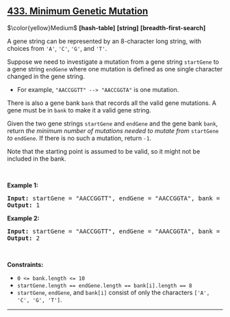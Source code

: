 ## [433. Minimum Genetic Mutation](https://leetcode.com/problems/minimum-genetic-mutation)

$\color{yellow}Medium$ **[hash-table]** **[string]** **[breadth-first-search]**

<p>A gene string can be represented by an 8-character long string, with choices from <code>&#39;A&#39;</code>, <code>&#39;C&#39;</code>, <code>&#39;G&#39;</code>, and <code>&#39;T&#39;</code>.</p>

<p>Suppose we need to investigate a mutation from a gene string <code>startGene</code> to a gene string <code>endGene</code> where one mutation is defined as one single character changed in the gene string.</p>

<ul>
	<li>For example, <code>&quot;AACCGGTT&quot; --&gt; &quot;AACCGGTA&quot;</code> is one mutation.</li>
</ul>

<p>There is also a gene bank <code>bank</code> that records all the valid gene mutations. A gene must be in <code>bank</code> to make it a valid gene string.</p>

<p>Given the two gene strings <code>startGene</code> and <code>endGene</code> and the gene bank <code>bank</code>, return <em>the minimum number of mutations needed to mutate from </em><code>startGene</code><em> to </em><code>endGene</code>. If there is no such a mutation, return <code>-1</code>.</p>

<p>Note that the starting point is assumed to be valid, so it might not be included in the bank.</p>

<p>&nbsp;</p>
<p><strong class="example">Example 1:</strong></p>

<pre>
<strong>Input:</strong> startGene = &quot;AACCGGTT&quot;, endGene = &quot;AACCGGTA&quot;, bank = [&quot;AACCGGTA&quot;]
<strong>Output:</strong> 1
</pre>

<p><strong class="example">Example 2:</strong></p>

<pre>
<strong>Input:</strong> startGene = &quot;AACCGGTT&quot;, endGene = &quot;AAACGGTA&quot;, bank = [&quot;AACCGGTA&quot;,&quot;AACCGCTA&quot;,&quot;AAACGGTA&quot;]
<strong>Output:</strong> 2
</pre>

<p>&nbsp;</p>
<p><strong>Constraints:</strong></p>

<ul>
	<li><code>0 &lt;= bank.length &lt;= 10</code></li>
	<li><code>startGene.length == endGene.length == bank[i].length == 8</code></li>
	<li><code>startGene</code>, <code>endGene</code>, and <code>bank[i]</code> consist of only the characters <code>[&#39;A&#39;, &#39;C&#39;, &#39;G&#39;, &#39;T&#39;]</code>.</li>
</ul>


-------

